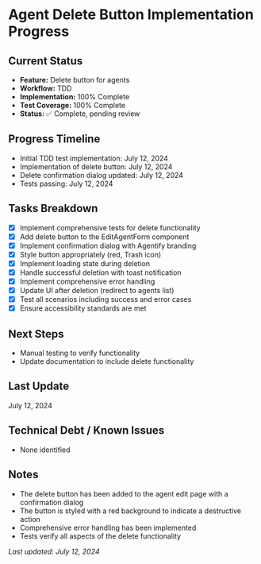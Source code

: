 # Agent Delete Button Implementation Progress

## Current Status

- **Feature:** Delete button for agents
- **Workflow:** TDD
- **Implementation:** 100% Complete
- **Test Coverage:** 100% Complete 
- **Status:** ✅ Complete, pending review

## Progress Timeline

- Initial TDD test implementation: July 12, 2024
- Implementation of delete button: July 12, 2024  
- Delete confirmation dialog updated: July 12, 2024
- Tests passing: July 12, 2024

## Tasks Breakdown

- [x] Implement comprehensive tests for delete functionality
- [x] Add delete button to the EditAgentForm component
- [x] Implement confirmation dialog with Agentify branding
- [x] Style button appropriately (red, Trash icon)
- [x] Implement loading state during deletion
- [x] Handle successful deletion with toast notification
- [x] Implement comprehensive error handling
- [x] Update UI after deletion (redirect to agents list)
- [x] Test all scenarios including success and error cases
- [x] Ensure accessibility standards are met

## Next Steps

- Manual testing to verify functionality
- Update documentation to include delete functionality

## Last Update

July 12, 2024

## Technical Debt / Known Issues
- None identified

## Notes
- The delete button has been added to the agent edit page with a confirmation dialog
- The button is styled with a red background to indicate a destructive action
- Comprehensive error handling has been implemented
- Tests verify all aspects of the delete functionality

*Last updated: July 12, 2024* 